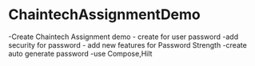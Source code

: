 # ChaintechAssignmentDemo
-Create Chaintech Assignment demo  - create for user password -add security for password - add new features for Password Strength -create auto generate password -use Compose,Hilt
